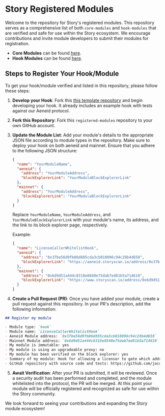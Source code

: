 # Story Registered Modules

Welcome to the repository for Story's registered modules. This repository serves as a comprehensive list of both `core-modules` and `hook-modules` that are verified and safe for use within the Story ecosystem. We encourage contributions and invite module developers to submit their modules for registration.

- **Core Modules** can be found [here](https://github.com/storyprotocol/protocol-core-v1/tree/main/contracts/modules).
- **Hook Modules** can be found [here](https://github.com/storyprotocol/protocol-periphery-v1/tree/main/contracts/hooks).

## Steps to Register Your Hook/Module

To get your hook/module verified and listed in this repository, please follow these steps:

1. **Develop your Hook**: Fork this [this template repository](https://github.com/storyprotocol/hook-dev-template) and begin developing your hook. It already includes an example hook with tests against our Aeneid protocol.

2. **Fork this Repository**: Fork this `registered-modules` repository to your own GitHub account.

3. **Update the Module List**: Add your module's details to the appropriate JSON file according to module types in the repository. Make sure to deploy your hook on both aeneid and mainnet. Ensure that you adhere to the following JSON structure:

   ```json
   {
     "name": "YourModuleName",
     "aeneid": {
       "address": "YourModuleAddress",
       "blockExplorerLink": "YourModuleBlockExplorerLink"
     },
     "mainnet": {
       "address": "YourModuleAddress",
       "blockExplorerLink": "YourModuleBlockExplorerLink"
     }
   }
   ```

   Replace `YourModuleName`, `YourModuleAddress`, and `YourModuleBlockExplorerLink` with your module's name, its address, and the link to its block explorer page, respectively.

   Example:

   ```json
   {
     "name": "LicenseCallerWhitelistHook",
     "aeneid": {
       "address": "0x37be56d9fb06d885cda3cb010096c94c28b4d658",
       "blockExplorerLink": "https://aeneid.storyscan.io/address/0x37be56d9fb06d885cda3cb010096c94c28b4d658?tab=contract"
     },
     "mainnet": {
       "address": "0x6d9d51a444c8318e8840e75dab7ed81b5a714610",
       "blockExplorerLink": "https://www.storyscan.io/address/0x6d9d51a444c8318e8840e75dab7ed81b5a714610?tab=contract"
     }
   }
   ```

4. **Create a Pull Request (PR)**: Once you have added your module, create a pull request against this repository. In your PR's description, add the following information:

```md
## Register my module

- Module type: `hook`
- Module name: `LicenseCallerWhitelistHook`
- Aeneid Module address: `0x37be56d9fb06d885cda3cb010096c94c28b4d658`
- Mainnet Module address: `0x6d9d51a444c8318e8840e75dab7ed81b5a714610`
- My module is immutable: yes
- My module is using an upgradeable proxy: no
- My module has been verified on the block explorer: yes
- Summary of my module: Hook for allowing a licensor to gate which addresses can mint a license. The licensor can add/remove an address at any time.
- GitHub repository with source code and tests: https://github.com/jacob-tucker/license-caller-whitelist-hook
```

5. **Await Verification**: After your PR is submitted, it will be reviewed. Once a security audit has been performed and completed, and the module whitelisted into the protocol, the PR will be merged. At this point your module will be officially registered and recognized as safe for use within the Story community.

We look forward to seeing your contributions and expanding the Story module ecosystem!
